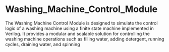 # Washing_Machine_Control_Module
The Washing Machine Control Module is designed to simulate the control logic of a washing machine using a finite state machine implemented in Verilog. It provides a modular and scalable solution for controlling the washing machine operations such as filling water, adding detergent, running cycles, draining water, and spinning

